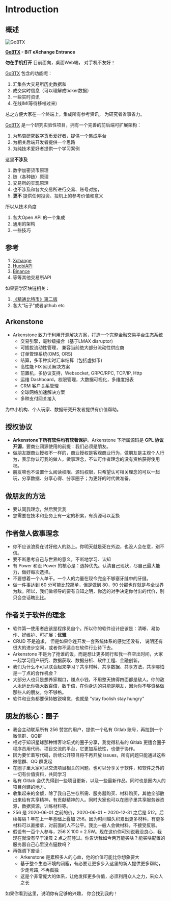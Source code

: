 # Introduction

## 概述

![GoBTX](https://www.gobtx.com/assets/img/logo.png)

**[GoBTX](https://gobtx.com) - BiT eXchange Entrance**

**勿在手机打开** 目前面向，桌面Web端， 对手机不友好！

[GoBTX](https://gobtx.com) 包含的功能呢：
1. 汇集各大交易所历史数据和
2. 成交实时信息（可以理解成ticker数据）
3. 一些实时资讯
4. 在线IM(等待移植过来)

总之方便大家在一个终端上，集成所有参考资讯， 为研究者省事省力。

[GoBTX](https://gobtx.com) 是一个研究实验性项目，拥有一个完善的前后端可扩展架构：


1. 为热衷研究数字货币爱好者，提供一个集成平台
2. 为相关后端开发者提供一个思路
3. 为纯技术爱好者提供一个学习案例

这里**不涉及**

1. 数字加密货币原理
2. 链（各种链）原理
3. 交易所的实现原理
5. 也不涉及和各大交易所进行交易、账号对接，
4. **更不** 提供任何投资、投机上的参考价值和意义


所以从技术角度

1. 各大Open API 的一个集成 
2. 通用的架构
3. 一些技巧





## 参考

1. [Xchange](https://github.com/knowm/XChange.git)
2. [HuobiAPI](https://huobiapi.github.io/docs/)
3. [Binance](https://binance-docs.github.io/apidocs/)
4. 等等其他交易所API 

如果要学区块链相关：

1. [《精通比特币》第二版](https://www.gitbook.com/book/wizardforcel/masterbitcoin2cn)
2. 各大“坛子”或者github etc 


## Arkenstone 

- Arkenstone 致力于利用开源解决方案，打造一个完整金融交易平台生态系统
   * 交易引擎，毫秒级撮合（基于LMAX disruptor)
   * 可插拔流动性管理， 兼容当前绝大部分流动性供应商
   * 订单管理系统(OMS, ORS)
   * 结算，多币种实时汇率结算（包括虚拟币)
   * 高性能 FIX 网关解决方案
   * 前置机，多协议支持，Websocket, GRPC/RPC, TCP/IP, Http
   * 运维 Dashboard，权限管理，大数据可视化，多维度报表
   * CRM 客户关系管理
   * 全球网络加速解决方案
   * 多种支付网关接入

为中小机构、个人玩家、数据研究开发者提供有价值帮助。

## 授权协议

- **Arkenstone下所有软件均有软著保护**。Arkenstone 下所属源码是 **GPL 协议开源**，要商业闭源使用的前提：我们必须是朋友。
- 做朋友跟商业授权不一样的，商业授权是客观商业行为，做朋友是主观个人行为，表示你认可我的做人，做事理念，不认可作者理念的没有资格获得使用权。
- 朋友嘛也不设置什么阅读权限、源码权限，只希望认可相关理念的可以一起玩，分享数据、分享心得、分享圈子；为更好的时代做准备。

## 做朋友的方法

- 要认同我理念，然后赞赏我
- 您需要在技术和业务上有一定的积累，有资源可以互换

## 作者做人做事理念

- 你不应该浪费在讨好他人的路上。你明天就是死在外边，也没人会在意，别不信。
- 要不断思考自己与世界的意义，不断地学习、认知
- 有 Power 和没 Power 的核心是：选择优先。认清自己现状，尽自己最大能力，做好每次选择。
- 不要想着一个人单干。一个人的力量在现今完全不够塞牙缝中的牙缝。
- 做一件事达到 60 分可能比较简单，但是做到 80，90 分那也许就是与全世界为敌。所以，我们做领导的要有自知之明，你选的对手决定你付出的代价，别只会空话瞎比比。

## 作者关于软件的理念

- 软件第一使用者应该是程序员自个。所以你的软件设计应该是：清晰、易协作、好维护、可扩展；**优雅**
- CRUD 不是追求， 但是如果你连开发一套系统体系的感觉还没有， 说明还有很大的进步空间，或者你不适合在软件行业待下去。
- Arkenstone 不是为了抢谁的饭，而是想让更多同行和我一样空出时间，大家一起学习用户研究、数据获取、数据分析、软件工程、金融创新。
- 我们为什么不可以联合起来学习？共享材料、共享数据、共享方法，共享哪怕是一丁点的合作机会？
- 大部分人也只是想养家糊口，赚点小钱，不用整天搞得四面都是敌人。你的敌人永远比你强大数百倍，数千倍，在你身边的只能是朋友，因为你不够资格做那些人的朋友。你不够格。
- 软件和业务都要保持敏锐嗅觉，也就是 "stay foolish stay hungry" 


## 朋友的核心：圈子

- 我会主动联系所有 256 赞赏的用户，提供一个私有 Gitlab 账号，再拉到一个微信群、QQ群
- 相对于知识星球那种博客论坛式的圈子分享，我觉得私有的 Gitlab 更适合圈子程序员用代码、项目交流的平台，它更加系统性，也便于协作。
- 因为要忙着写代码，后续公开项目将不再开放 issues，所有问题只能通过这些微信群、QQ 群发起
- 在圈子里大家可以交流项目相关的问题，也可以分享关于软件，和软件之外的一切有价值资料，共同学习
- 私有 Gitlab 会优先得到一些项目更新，以及一些最新作品。同时也是圈内人的项目创建的地方。
- 收集起来的金额，除了我自己生存所需、服务器购买、材料购买，其他全部散出来给有共享精神，有贡献精神的人。同时大家也可以在圈子里共享服务器资源，数据资源，训练材料等。
- 256 是 2020-06-01 之前的价，2020-06-01 ~ 2020-12-31 之后是 512。后续每隔 1 年在上一年基础上叠加 256。因为时间越久积累出更多材料，有更多材料可以直接拿，对前面的人不公平。我比一般人会做材料，不接受反驳。
- 假设有一百个人参与，256 X 100 = 2.5W。现在这价你可别说我没良心，我现在就没有早于凌晨 2 点之前睡过。你告诉我如今两万能买啥？能买啥配置的服务器自己心里没点逼数吗？
- 再强调下废话：
    - Arkenstone 是累积多人的心血，他的价值可能比你想象要大
    - 基于整个生态环境的闭塞，有必要让更多步入这里的新人提供更多帮助，少走弯路, 不再孤独
    - 这是个非常庞大的体系，让他发挥更多价值，必须利用众人之力，采众人之长
    
    
如果你看到这里，说明你有足够的兴趣， 你会找到我的！

